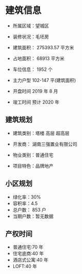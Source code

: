 # 建筑信息

- 所属区域：望城区
- 装修状况：毛坯房
- 建筑面积： 275393.57 平方米
- 占地面积： 68913 平方米
- 车位信息： 1952 个
- 主力户型 102-147 平(建筑面积)

- 开盘时间 2019 年 8 月
- 竣工时间 预计 2020 年

## 建筑规划

- 建筑类别：塔楼 高层 超高层
- 开发商： 湖南三强置业有限公司

- 物业类别：普通住宅
- 项目特色：品牌地产

## 小区规划

- 绿化率：30%
- 容积率：4.5
- 总户数： 853 户
- 当期户数：暂无数据

## 产权时间

- 普通住宅:70 年
- 住宅底商:40 年
- 酒店式公寓:40 年
- LOFT:40 年
